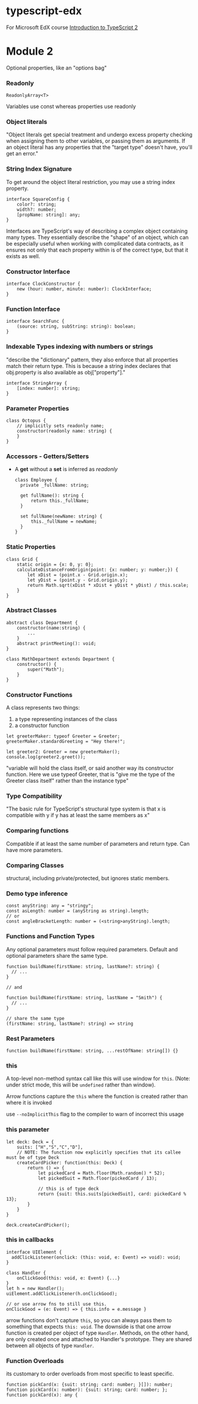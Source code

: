 # typescript-edx
For Microsoft EdX course [Introduction to TypeScript 2](https://courses.edx.org/courses/course-v1:Microsoft+DEV273x+2T2018/course/)

# Module 2

Optional properties, like an "options bag"

### Readonly

    ReadonlyArray<T>

Variables use const whereas properties use readonly

### Object literals
"Object literals get special treatment and undergo excess property checking when assigning them to other variables, or passing them as arguments. If an object literal has any properties that the "target type" doesn't have, you'll get an error."

### String Index Signature
To get around the object literal restriction, you may use a string index property.

    interface SquareConfig {
        color?: string;
        width?: number;
        [propName: string]: any;
    }

Interfaces are TypeScript's way of describing a complex object containing many types. They essentially describe the "shape" of an object, which can be especially useful when working with complicated data contracts, as it ensures not only that each property within is of the correct type, but that it exists as well.

### Constructor Interface

    interface ClockConstructor {
        new (hour: number, minute: number): ClockInterface;
    }

### Function Interface

    interface SearchFunc {
        (source: string, subString: string): boolean;
    }

### Indexable Types indexing with numbers or strings
"describe the "dictionary" pattern, they also enforce that all properties match their return type. This is because a string index declares that obj.property is also available as obj["property"]."
    
    interface StringArray {
        [index: number]: string;
    }
    
### Parameter Properties

    class Octopus {
        // implicitly sets readonly name;
        constructor(readonly name: string) {
        }
    }

### Accessors - Getters/Setters

* A **get** without a **set** is inferred as _readonly_

      class Employee {
        private _fullName: string;

        get fullName(): string {
            return this._fullName;
        }

        set fullName(newName: string) {
            this._fullName = newName;
        }
      }

### Static Properties

    class Grid {
        static origin = {x: 0, y: 0};
        calculateDistanceFromOrigin(point: {x: number; y: number;}) {
            let xDist = (point.x - Grid.origin.x);
            let yDist = (point.y - Grid.origin.y);
            return Math.sqrt(xDist * xDist + yDist * yDist) / this.scale;
        }
    }

### Abstract Classes

    abstract class Department {
        constructor(name:string) {
            ...
        }
        abstract printMeeting(): void;
    }

    class MathDepartment extends Department {
        constructor() {
            super("Math");
        }
    }

### Constructor Functions
A class represents two things:
  1. a type representing instances of the class
  1. a constructor function


    let greeterMaker: typeof Greeter = Greeter;
    greeterMaker.standardGreeting = "Hey there!";

    let greeter2: Greeter = new greeterMaker();
    console.log(greeter2.greet());

"variable will hold the class itself, or said another way its constructor function. Here we use typeof Greeter, that is "give me the type of the Greeter class itself" rather than the instance type"

### Type Compatibility

"The basic rule for TypeScript's structural type system is that x is compatible with y if y has at least the same members as x"

### Comparing functions
Compatible if at least the same number of parameters and return type.  Can have more parameters.

### Comparing Classes
structural, including private/protected, but ignores static members.

### Demo type inference

    const anyString: any = "stringy";
    const asLength: number = (anyString as string).length;
    // or
    const angleBracketLength: number = (<string>anyString).length;

### Functions and Function Types

Any optional parameters must follow required parameters.  Default and optional parameters share the same type.

    function buildName(firstName: string, lastName?: string) {
      // ...
    }

    // and

    function buildName(firstName: string, lastName = "Smith") {
      // ...
    }

    // share the same type
    (firstName: string, lastName?: string) => string 


### Rest Parameters

    function buildName(firstName: string, ...restOfName: string[]) {}


### this

A top-level non-method syntax call like this will use window for `this`. (Note: under strict mode, this will be `undefined` rather than window).

Arrow functions capture the `this` where the function is created rather than where it is invoked

use `--noImplicitThis` flag to the compiler to warn of incorrect this usage

### this parameter

    let deck: Deck = {
        suits: ["H","S","C","D"],
        // NOTE: The function now explicitly specifies that its callee must be of type Deck
        createCardPicker: function(this: Deck) {
            return () => {
                let pickedCard = Math.floor(Math.random() * 52);
                let pickedSuit = Math.floor(pickedCard / 13);

                // this is of type deck
                return {suit: this.suits[pickedSuit], card: pickedCard % 13};
            }
        }
    }

    deck.createCardPicker();


### this in callbacks

    interface UIElement {
      addClickListener(onclick: (this: void, e: Event) => void): void;
    }

    class Handler {
        onClickGood(this: void, e: Event) {...}
    }
    let h = new Handler();
    uiElement.addClickListener(h.onClickGood);

    // or use arrow fns to still use this.
    onClickGood = (e: Event) => { this.info = e.message }

arrow functions don't capture `this`, so you can always pass them to something that expects `this: void`. The downside is that one arrow function is created per object of type `Handler`. Methods, on the other hand, are only created once and attached to Handler's prototype. They are shared between all objects of type `Handler`.


### Function Overloads

its customary to order overloads from most specific to least specific.

    function pickCard(x: {suit: string; card: number; }[]): number;
    function pickCard(x: number): {suit: string; card: number; };
    function pickCard(x): any {





